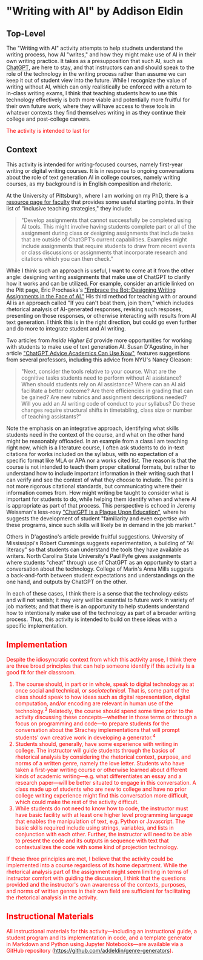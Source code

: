 # "Writing with AI" by Addison Eldin
## Top-Level
The "Writing with AI" activity attempts to help studnets understand the writing process, how AI "writes," and how they might make use of AI in their own writing practice. It takes as a presupposition that such AI, such as [ChatGPT](https://openai.com/blog/chatgpt), are here to stay, and that instructors can and should speak to the role of the technology in the writing process rather than assume we can keep it out of student view into the future. While I recognize the value of writing without AI, which can only realistically be enforced with a return to in-class writing exams, I think that teaching students how to use this technology effectively is both more viable and potentially more fruitful for their own future work, where they will have access to these tools in whatever contexts they find themselves writing in as they continue their college and post-college careers.

<span style="color:red">
The activity is intended to last for </span>

## Context
This activity is intended for writing-focused courses, namely first-year writing or digital writing courses. It is in response to ongoing conversations about the role of text generation AI in college courses, namely writing courses, as my background is in English composition and rhetoric.

At the University of Pittsburgh, where I am working on my PhD, there is a [resource page for faculty](https://teaching.pitt.edu/resources/chatgpt-resources-for-faculty/) that provides some useful starting points. In their list of "inclusive teaching strategies," they include: 

> "Develop assignments that cannot successfully be completed using AI tools. This might involve having students complete part or all of the assignment during class or designing assignments that include tasks that are outside of ChatGPT’s current capabilities. Examples might include assignments that require students to draw from recent events or class discussions or assignments that incorporate research and citations which you can then check."

While I think such an approach is useful, I want to come at it from the other angle: designing writing assignments that make use of ChatGPT to clarify how it works and can be utilized. For example, consider an article linked on the Pitt page, Eric Prochaska's ["Embrace the Bot: Designing Writing Assignments in the Face of AI."](https://www.facultyfocus.com/articles/course-design-ideas/embrace-the-bot-designing-writing-assignments-in-the-face-of-ai/) His third method for teaching with or around AI is an approach called "If you can't beat them, join them," which includes rhetorical analysis of AI-generated responses, revising such resposes, presenting on those responses, or otherwise interacting with results from AI text generation. I think this is in the right direction, but could go even further and do more to integrate student and AI writing.

Two articles from *Inside Higher Ed* provide more opportunities for working with students to make use of text generation AI. Susan D'Agostino, in her article ["ChatGPT Advice Academics Can Use Now"](https://www.insidehighered.com/news/2023/01/12/academic-experts-offer-advice-chatgpt), features suggestions from several professors, including this advice from NYU's Nancy Gleason:

> "Next, consider the tools relative to your course. What are the cognitive tasks students need to perform without AI assistance? When should students rely on AI assistance? Where can an AI aid facilitate a better outcome? Are there efficiencies in grading that can be gained? Are new rubrics and assignment descriptions needed? Will you add an AI writing code of conduct to your syllabus? Do these changes require structural shifts in timetabling, class size or number of teaching assistants?"

Note the emphasis on an integrative approach, identifying what skills students need in the context of the course, and what on the other hand might be reasonably offloaded. In an example from a class I am teaching right now, which is a literature course, I often ask students to do in-text citations for works included on the syllabus, with no expectation of a specific format like MLA or APA nor a works cited list. The reason is that the course is not intended to teach them proper citational formats, but rather to understand how to include important information in their writing such that I can verify and see the context of what they choose to include. The point is not more rigorous citational standards, but communicating where their information comes from. How might writing be taught to consider what is important for students to do, while helping them identify when and where AI is appropriate as part of that process. This perspective is echoed in Jeremy Weissman's less-rosy ["ChatGPT Is a Plague Upon Education"](https://www.insidehighered.com/views/2023/02/09/chatgpt-plague-upon-education-opinion), where he suggests the development of student "familiarity and even expertise with these programs, since such skills will likely be in demand in the job market."

Others in D'agostino's article provide fruitful suggestions. University of Mississippi's Robert Cummings suggests experimentation, a building of "AI literacy" so that students can understand the tools they have available as writers. North Carolina State University's Paul Fyfe gives assignments where students "cheat" through use of ChatGPT as an opportunity to start a conversation about the technology. College of Marin's Anna Mills suggests a back-and-forth between student expectations and understandings on the one hand, and outputs by ChatGPT on the other.

In each of these cases, I think there is a sense that the technology exists and will not vanish; it may very well be essential to future work in variety of job markets; and that there is an opportunity to help students understand how to intentionally make use of the technology as part of a broader writing process. Thus, this activity is intended to build on these ideas with a specific implementation.

<span style="color:red">

## Implementation
Despite the idiosyncratic context from which this activity arose, I think there are three broad principles that can help someone identify if this activity is a good fit for their classroom.

1. The course should, in part or in whole, speak to digital technology as at once social and technical, or *sociotechnical*. That is, some part of the class should speak to how ideas such as digital representation, digital computation, and/or encoding are relevant in human use of the technology.<sup>3</sup>  Relatedly, the course should spend some time prior to the activity discussing these concepts—whether in those terms or through a focus on programming and code—to prepare students for the conversation about the Strachey implementations that will prompt students' own creative work in developing a generator.<sup>4</sup> 
2. Students should, generally, have some experience with writing in college. The instructor will guide students through the basics of rhetorical analysis by considering the rhetorical context, purpose, and norms of a written genre, namely the love letter. Students who have taken a first-year writing course or otherwise learned about different kinds of academic writing—e.g. what differentiates an essay and a research paper—will be better situated to engage in this conversation. A class made up of students who are new to college and have no prior college writing experience might find this conversation more difficult, which could make the rest of the activity difficult.
3. While students do not need to know how to code, the instructor must have basic facility with at least one higher level programming language that enables the manipulation of text, e.g. Python or Javascript. The basic skills required include using strings, variables, and lists in conjunction with each other. Further, the instructor will need to be able to present the code and its outputs in sequence with text that contextualizes the code with some kind of projection technology.

If these three principles are met, I believe that the activity could be implemented into a course regardless of its home department. While the rhetorical analysis part of the assignment might seem limiting in terms of instructor comfort with guiding the discussion, I think that the questions provided and the instructor's own awareness of the contexts, purposes, and norms of written genres in their own field are sufficient for facilitating the rhetorical analysis in the activity.
 
## Instructional Materials
All instructional materials for this activity—including an instructional guide, a student program and its implementation in code, and a template generator in Markdown and Python using Jupyter Notebooks—are available via a GitHub repository (https://github.com/addeldin/genre-generators).
</span>
